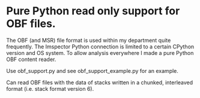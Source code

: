 # Pure Python read only support for OBF files.

The OBF (and MSR) file format is used within my department quite frequently. The Imspector Python connection is limited to
a certain CPython version and OS system. To allow analysis everywhere I made a pure Python OBF content reader.

Use obf_support.py and see obf_support_example.py for an example.

Can read OBF files with the data of stacks written in a chunked, interleaved format (i.e. stack format version 6).
